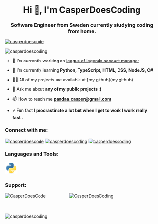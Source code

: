 <h1 align="center">Hi 👋, I'm CasperDoesCoding</h1>
<h3 align="center">Software Engineer from Sweden currently studying coding from home.</h3>

<p align="left"> <a href="https://twitter.com/casperdoescode" target="blank"><img src="https://img.shields.io/twitter/follow/casperdoescode?logo=twitter&style=for-the-badge" alt="casperdoescode" /></a> </p>
<p align="left"> <img src="https://komarev.com/ghpvc/?username=casperdoescoding&label=Profile%20views&color=0e75b6&style=flat" alt="casperdoescoding" /> </p>


- 🔭 I’m currently working on [league of legends account manager](https://github.com/CasperDoesCoding/league-account-manager)

- 🌱 I’m currently learning **Python, TypeScript, HTML, CSS, NodeJS, C#**

- 👨‍💻 All of my projects are available at [my github](my github)

- 💬 Ask me about **any of my public projects :)**

- 📫 How to reach me **pandaa.casper@gmail.com**

- ⚡ Fun fact **I procrastinate a lot but when I get to work I work really fast..**

<h3 align="left">Connect with me:</h3>
<p align="left">
<a href="https://twitter.com/casperdoescode" target="blank"><img align="center" src="https://raw.githubusercontent.com/rahuldkjain/github-profile-readme-generator/master/src/images/icons/Social/twitter.svg" alt="casperdoescode" height="30" width="40" /></a>
<a href="https://www.hackerrank.com/casperdoescoding" target="blank"><img align="center" src="https://raw.githubusercontent.com/rahuldkjain/github-profile-readme-generator/master/src/images/icons/Social/hackerrank.svg" alt="casperdoescoding" height="30" width="40" /></a>
<a href="https://www.leetcode.com/casperdoescoding" target="blank"><img align="center" src="https://raw.githubusercontent.com/rahuldkjain/github-profile-readme-generator/master/src/images/icons/Social/leet-code.svg" alt="casperdoescoding" height="30" width="40" /></a>
</p>

<h3 align="left">Languages and Tools:</h3>
<p align="left"> <a href="https://www.python.org" target="_blank" rel="noreferrer"> <img src="https://raw.githubusercontent.com/devicons/devicon/master/icons/python/python-original.svg" alt="python" width="40" height="40"/> </a> </p>

<h3 align="left">Support:</h3>
<p><a href="https://www.buymeacoffee.com/CasperDoesCode"> <img align="left" src="https://cdn.buymeacoffee.com/buttons/v2/default-yellow.png" height="50" width="210" alt="CasperDoesCode" /></a><a href="https://ko-fi.com/CasperDoesCoding"> <img align="left" src="https://cdn.ko-fi.com/cdn/kofi3.png?v=3" height="50" width="210" alt="CasperDoesCoding" /></a></p><br><br><br>

<p><img align="center" src="https://github-readme-stats.vercel.app/api?username=casperdoescoding&show_icons=true&icon_color=805AD5&text_color=718096&bg_color=ffffff00&hide_title=true&include_all_commits=true&count_private=true&hide_border=true"alt="casperdoescoding"/></p>
